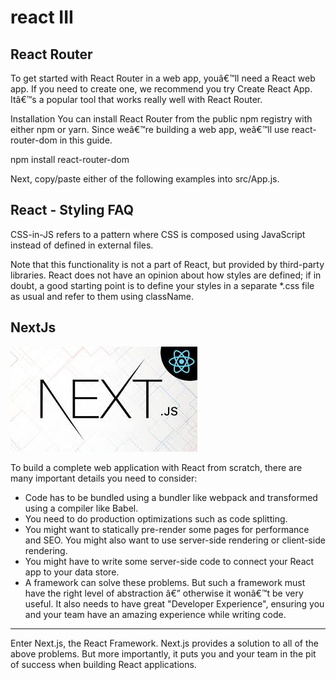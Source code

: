 # react III


## React Router
To get started with React Router in a web app, youâ€™ll need a React web app. If you need to create one, we recommend you try Create React App. Itâ€™s a popular tool that works really well with React Router.

Installation You can install React Router from the public npm registry with either npm or yarn. Since weâ€™re building a web app, weâ€™ll use react-router-dom in this guide.

npm install react-router-dom

Next, copy/paste either of the following examples into src/App.js.

## React - Styling FAQ
CSS-in-JS refers to a pattern where CSS is composed using JavaScript instead of defined in external files.

Note that this functionality is not a part of React, but provided by third-party libraries. React does not have an opinion about how styles are defined; if in doubt, a good starting point is to define your styles in a separate *.css file as usual and refer to them using className.

## NextJs
![image](../image/nextjs.jpeg)

To build a complete web application with React from scratch, there are many important details you need to consider:

 * Code has to be bundled using a bundler like webpack and transformed using a compiler like Babel.
 * You need to do production optimizations such as code splitting.
 * You might want to statically pre-render some pages for performance and SEO. You might also want to use server-side rendering or client-side rendering.
 * You might have to write some server-side code to connect your React app to your data store.
 * A framework can solve these problems. But such a framework must have the right level of abstraction â€” otherwise it wonâ€™t be very useful. It also needs to have great "Developer Experience", ensuring you and your team have an amazing experience while writing code.
___
Enter Next.js, the React Framework. Next.js provides a solution to all of the above problems. But more importantly, it puts you and your team in the pit of success when building React applications.
